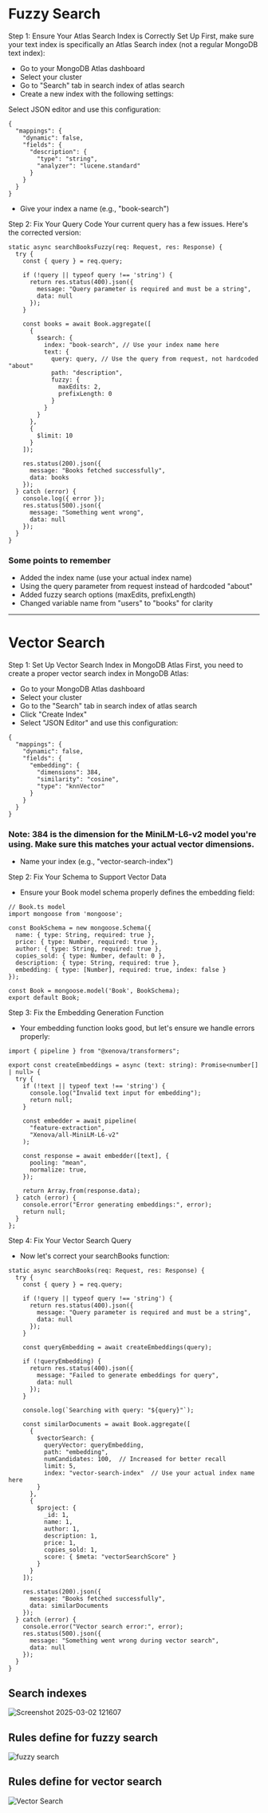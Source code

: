 # Fuzzy Search

Step 1: Ensure Your Atlas Search Index is Correctly Set Up
First, make sure your text index is specifically an Atlas Search index (not a regular MongoDB text index):

- Go to your MongoDB Atlas dashboard
- Select your cluster
- Go to "Search" tab in search index of atlas search
- Create a new index with the following settings:

Select JSON editor and use this configuration:

```
{
  "mappings": {
    "dynamic": false,
    "fields": {
      "description": {
        "type": "string",
        "analyzer": "lucene.standard"
      }
    }
  }
}
```
- Give your index a name (e.g., "book-search")

Step 2: Fix Your Query Code
Your current query has a few issues. Here's the corrected version:

```
static async searchBooksFuzzy(req: Request, res: Response) {
  try {
    const { query } = req.query;
    
    if (!query || typeof query !== 'string') {
      return res.status(400).json({
        message: "Query parameter is required and must be a string",
        data: null
      });
    }

    const books = await Book.aggregate([
      {
        $search: {
          index: "book-search", // Use your index name here
          text: {
            query: query, // Use the query from request, not hardcoded "about"
            path: "description",
            fuzzy: {
              maxEdits: 2,
              prefixLength: 0
            }
          }
        }
      },
      {
        $limit: 10
      }
    ]);

    res.status(200).json({
      message: "Books fetched successfully",
      data: books
    });
  } catch (error) {
    console.log({ error });
    res.status(500).json({
      message: "Something went wrong",
      data: null
    });
  }
}
```

### Some points to remember

- Added the index name (use your actual index name)
- Using the query parameter from request instead of hardcoded "about"
- Added fuzzy search options (maxEdits, prefixLength)
- Changed variable name from "users" to "books" for clarity

---

# Vector Search

Step 1: Set Up Vector Search Index in MongoDB Atlas
First, you need to create a proper vector search index in MongoDB Atlas:

- Go to your MongoDB Atlas dashboard
- Select your cluster
- Go to the "Search" tab in search index of atlas search
- Click "Create Index"
- Select "JSON Editor" and use this configuration:

```
{
  "mappings": {
    "dynamic": false,
    "fields": {
      "embedding": {
        "dimensions": 384,
        "similarity": "cosine",
        "type": "knnVector"
      }
    }
  }
}
```

### Note: 384 is the dimension for the MiniLM-L6-v2 model you're using. Make sure this matches your actual vector dimensions.

- Name your index (e.g., "vector-search-index")

Step 2: Fix Your Schema to Support Vector Data
- Ensure your Book model schema properly defines the embedding field:

```
// Book.ts model
import mongoose from 'mongoose';

const BookSchema = new mongoose.Schema({
  name: { type: String, required: true },
  price: { type: Number, required: true },
  author: { type: String, required: true },
  copies_sold: { type: Number, default: 0 },
  description: { type: String, required: true },
  embedding: { type: [Number], required: true, index: false }
});

const Book = mongoose.model('Book', BookSchema);
export default Book;
```

Step 3: Fix the Embedding Generation Function
- Your embedding function looks good, but let's ensure we handle errors properly:

```
import { pipeline } from "@xenova/transformers";

export const createEmbeddings = async (text: string): Promise<number[] | null> {
  try {
    if (!text || typeof text !== 'string') {
      console.log("Invalid text input for embedding");
      return null;
    }
    
    const embedder = await pipeline(
      "feature-extraction",
      "Xenova/all-MiniLM-L6-v2"
    );

    const response = await embedder([text], {
      pooling: "mean",
      normalize: true,
    });

    return Array.from(response.data);
  } catch (error) {
    console.error("Error generating embeddings:", error);
    return null;
  }
};
```

Step 4: Fix Your Vector Search Query
- Now let's correct your searchBooks function:

```
static async searchBooks(req: Request, res: Response) {
  try {
    const { query } = req.query;
    
    if (!query || typeof query !== 'string') {
      return res.status(400).json({
        message: "Query parameter is required and must be a string",
        data: null
      });
    }
    
    const queryEmbedding = await createEmbeddings(query);
    
    if (!queryEmbedding) {
      return res.status(400).json({
        message: "Failed to generate embeddings for query",
        data: null
      });
    }

    console.log(`Searching with query: "${query}"`);
    
    const similarDocuments = await Book.aggregate([
      {
        $vectorSearch: {
          queryVector: queryEmbedding,
          path: "embedding",
          numCandidates: 100,  // Increased for better recall
          limit: 5,
          index: "vector-search-index"  // Use your actual index name here
        }
      },
      {
        $project: {
          _id: 1,
          name: 1,
          author: 1,
          description: 1,
          price: 1,
          copies_sold: 1,
          score: { $meta: "vectorSearchScore" }
        }
      }
    ]);

    res.status(200).json({
      message: "Books fetched successfully",
      data: similarDocuments
    });
  } catch (error) {
    console.error("Vector search error:", error);
    res.status(500).json({
      message: "Something went wrong during vector search",
      data: null
    });
  }
}
```
## Search indexes
![Screenshot 2025-03-02 121607](https://github.com/user-attachments/assets/8f3540ae-0e5c-4f38-8c74-bc06e2d5f06c)

## Rules define for fuzzy search

![fuzzy search](https://github.com/user-attachments/assets/83ba9979-2941-4dc5-9a61-5bff44383000)


## Rules define for vector search

![Vector Search](https://github.com/user-attachments/assets/971acd15-91c2-40af-b3aa-f1d2b14ee8a6)
